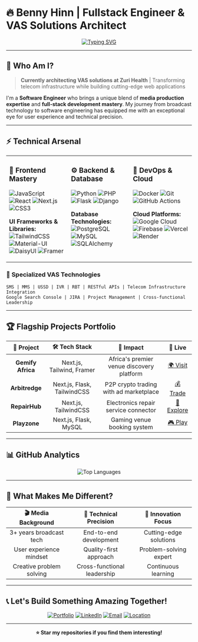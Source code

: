 # 🔥 Benny Hinn | Fullstack Engineer & VAS Solutions Architect

<div align="center">
  
[![Typing SVG](https://readme-typing-svg.herokuapp.com?font=Fira+Code&weight=600&size=28&pause=1000&color=00D4FF&center=true&vCenter=true&width=600&lines=VAS+Solutions+Engineer;Fullstack+Web+Developer;Creative+Problem+Solver;Building+Digital+Experiences)](https://git.io/typing-svg)

</div>

---

## 🎯 **Who Am I?**

> **Currently architecting VAS solutions at Zuri Health** | Transforming telecom infrastructure while building cutting-edge web applications

I'm a **Software Engineer** who brings a unique blend of **media production expertise** and **full-stack development mastery**. My journey from broadcast technology to software engineering has equipped me with an exceptional eye for user experience and technical precision.

---

## ⚡ **Technical Arsenal**

<table>
<tr>
<td valign="top" width="33%">

### 🎨 **Frontend Mastery**
![JavaScript](https://img.shields.io/badge/JavaScript-F7DF1E?style=for-the-badge&logo=javascript&logoColor=black)
![React](https://img.shields.io/badge/React-20232A?style=for-the-badge&logo=react&logoColor=61DAFB)
![Next.js](https://img.shields.io/badge/Next.js-000000?style=for-the-badge&logo=next.js&logoColor=white)
![CSS3](https://img.shields.io/badge/CSS3-1572B6?style=for-the-badge&logo=css3&logoColor=white)

**UI Frameworks & Libraries:**
![TailwindCSS](https://img.shields.io/badge/Tailwind_CSS-38B2AC?style=for-the-badge&logo=tailwind-css&logoColor=white)
![Material-UI](https://img.shields.io/badge/Material--UI-0081CB?style=for-the-badge&logo=material-ui&logoColor=white)
![DaisyUI](https://img.shields.io/badge/DaisyUI-5A0EF8?style=for-the-badge&logo=daisyui&logoColor=white)
![Framer](https://img.shields.io/badge/Framer_Motion-black?style=for-the-badge&logo=framer&logoColor=blue)

</td>
<td valign="top" width="33%">

### ⚙️ **Backend & Database**
![Python](https://img.shields.io/badge/Python-3776AB?style=for-the-badge&logo=python&logoColor=white)
![PHP](https://img.shields.io/badge/PHP-777BB4?style=for-the-badge&logo=php&logoColor=white)
![Flask](https://img.shields.io/badge/Flask-000000?style=for-the-badge&logo=flask&logoColor=white)
![Django](https://img.shields.io/badge/Django-092E20?style=for-the-badge&logo=django&logoColor=white)

**Database Technologies:**
![PostgreSQL](https://img.shields.io/badge/PostgreSQL-316192?style=for-the-badge&logo=postgresql&logoColor=white)
![MySQL](https://img.shields.io/badge/MySQL-00000F?style=for-the-badge&logo=mysql&logoColor=white)
![SQLAlchemy](https://img.shields.io/badge/SQLAlchemy-D71F00?style=for-the-badge&logo=sqlalchemy&logoColor=white)

</td>
<td valign="top" width="33%">

### 🚀 **DevOps & Cloud**
![Docker](https://img.shields.io/badge/Docker-2CA5E0?style=for-the-badge&logo=docker&logoColor=white)
![Git](https://img.shields.io/badge/GIT-E44C30?style=for-the-badge&logo=git&logoColor=white)
![GitHub Actions](https://img.shields.io/badge/GitHub_Actions-2088FF?style=for-the-badge&logo=github-actions&logoColor=white)

**Cloud Platforms:**
![Google Cloud](https://img.shields.io/badge/Google_Cloud-4285F4?style=for-the-badge&logo=google-cloud&logoColor=white)
![Firebase](https://img.shields.io/badge/Firebase-039BE5?style=for-the-badge&logo=firebase&logoColor=white)
![Vercel](https://img.shields.io/badge/Vercel-000000?style=for-the-badge&logo=vercel&logoColor=white)
![Render](https://img.shields.io/badge/Render-1BCDFC?style=for-the-badge&logo=render&logoColor=white)

</td>
</tr>
</table>

### 📱 **Specialized VAS Technologies**
```
SMS | MMS | USSD | IVR | RBT | RESTful APIs | Telecom Infrastructure Integration
Google Search Console | JIRA | Project Management | Cross-functional Leadership
```

---

## 🏆 **Flagship Projects Portfolio**

<div align="center">

| 🚀 **Project** | 🛠️ **Tech Stack** | 🎯 **Impact** | 🔗 **Live** |
|:---:|:---:|:---:|:---:|
| **Gemify Africa** | Next.js, Tailwind, Framer | Africa's premier venue discovery platform | [🌍 Visit](https://gemify.africa) |
| **Arbitredge** | Next.js, Flask, TailwindCSS | P2P crypto trading with ad marketplace | [💰 Trade](https://crypto-mu-sandy.vercel.app) |
| **RepairHub** | Next.js, TailwindCSS | Electronics repair service connector | [🔧 Explore](https://repairhub.co.ke) |
| **Playzone** | Next.js, Flask, MySQL | Gaming venue booking system | [🎮 Play](https://playzoneke.vercel.app) |

</div>

---

## 📊 **GitHub Analytics**

<div align="center">

![Top Languages](https://github-readme-stats.vercel.app/api/top-langs/?username=coderbenny&layout=compact&theme=radical&hide_border=true)

</div>

---

## 🎯 **What Makes Me Different?**

<div align="center">

| 🎬 **Media Background** | 🔧 **Technical Precision** | 🚀 **Innovation Focus** |
|:---:|:---:|:---:|
| 3+ years broadcast tech | End-to-end development | Cutting-edge solutions |
| User experience mindset | Quality-first approach | Problem-solving expert |
| Creative problem solving | Cross-functional leadership | Continuous learning |

</div>

---

## 📞 **Let's Build Something Amazing Together!**

<div align="center">

[![Portfolio](https://img.shields.io/badge/🌐_Portfolio-FF6B6B?style=for-the-badge&logoColor=white)](https://benny-eta.vercel.app)
[![LinkedIn](https://img.shields.io/badge/💼_LinkedIn-0077B5?style=for-the-badge&logoColor=white)](https://linkedin.com/in/benny-mathew)
[![Email](https://img.shields.io/badge/📧_Email_Me-EA4335?style=for-the-badge&logoColor=white)](mailto:bhinnexclusive@gmail.com)
[![Location](https://img.shields.io/badge/📍_Nairobi,_Kenya-4CAF50?style=for-the-badge&logoColor=white)]()

</div>

---

<div align="center">
  
**⭐ Star my repositories if you find them interesting!**

</div>

